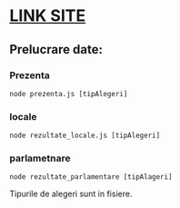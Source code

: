 
# [LINK SITE](https://far-se.github.io/alegeri/)
## Prelucrare date:
### Prezenta
`node prezenta.js [tipAlegeri]`
### locale
`node rezultate_locale.js [tipAlegeri]`
### parlametnare
`node rezultate_parlamentare [tipAlageri]`

Tipurile de alegeri sunt in fisiere.